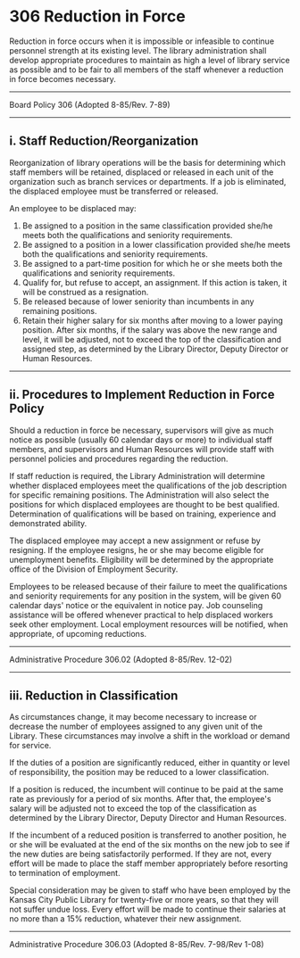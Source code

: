 # 306 Reduction in Force

Reduction in force occurs when it is impossible or infeasible to continue personnel strength at its existing level. The library administration shall develop appropriate procedures to maintain as high a level of library service as possible and to be fair to all members of the staff whenever a reduction in force becomes necessary.

---

Board Policy 306 (Adopted 8-85/Rev. 7-89)

---

## i. Staff Reduction/Reorganization

Reorganization of library operations will be the basis for determining which staff members will be retained, displaced or released in each unit of the organization such as branch services or departments. If a job is eliminated, the displaced employee must be transferred or released.

An employee to be displaced may:

1. Be assigned to a position in the same classification provided she/he meets both the qualifications and seniority requirements.
2. Be assigned to a position in a lower classification provided she/he meets both the qualifications and seniority requirements.
3. Be assigned to a part-time position for which he or she meets both the qualifications and seniority requirements.
4. Qualify for, but refuse to accept, an assignment. If this action is taken, it will be construed as a resignation.
5. Be released because of lower seniority than incumbents in any remaining positions.
6. Retain their higher salary for six months after moving to a lower paying position. After six months, if the salary was above the new range and level, it will be adjusted, not to exceed the top of the classification and assigned step, as determined by the Library Director, Deputy Director or Human Resources.

---

## ii. Procedures to Implement Reduction in Force Policy

Should a reduction in force be necessary, supervisors will give as much notice as possible (usually 60 calendar days or more) to individual staff members, and supervisors and Human Resources will provide staff with personnel policies and procedures regarding the reduction.

If staff reduction is required, the Library Administration will determine whether displaced employees meet the qualifications of the job description for specific remaining positions. The Administration will also select the positions for which displaced employees are thought to be best qualified. Determination of qualifications will be based on training, experience and demonstrated ability.

The displaced employee may accept a new assignment or refuse by resigning. If the employee resigns, he or she may become eligible for unemployment benefits. Eligibility will be determined by the appropriate office of the Division of Employment Security.

Employees to be released because of their failure to meet the qualifications and seniority requirements for any position in the system, will be given 60 calendar days' notice or the equivalent in notice pay. Job counseling assistance will be offered whenever practical to help displaced workers seek other employment. Local employment resources will be notified, when appropriate, of upcoming reductions.

---

Administrative Procedure 306.02 (Adopted 8-85/Rev. 12-02)

---

## iii. Reduction in Classification

As circumstances change, it may become necessary to increase or decrease the number of employees assigned to any given unit of the Library. These circumstances may involve a shift in the workload or demand for service.

If the duties of a position are significantly reduced, either in quantity or level of responsibility, the position may be reduced to a lower classification.

If a position is reduced, the incumbent will continue to be paid at the same rate as previously for a period of six months. After that, the employee's salary will be adjusted not to exceed the top of the classification as determined by the Library Director, Deputy Director and Human Resources.

If the incumbent of a reduced position is transferred to another position, he or she will be evaluated at the end of the six months on the new job to see if the new duties are being satisfactorily performed. If they are not, every effort will be made to place the staff member appropriately before resorting to termination of employment.

Special consideration may be given to staff who have been employed by the Kansas City Public Library for twenty-five or more years, so that they will not suffer undue loss. Every effort will be made to continue their salaries at no more than a 15% reduction, whatever their new assignment.

---

Administrative Procedure 306.03 (Adopted 8-85/Rev. 7-98/Rev 1-08)

